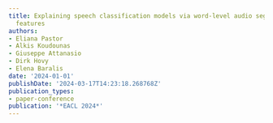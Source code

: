 ```yaml
---
title: Explaining speech classification models via word-level audio segments and paralinguistic
  features
authors:
- Eliana Pastor
- Alkis Koudounas
- Giuseppe Attanasio
- Dirk Hovy
- Elena Baralis
date: '2024-01-01'
publishDate: '2024-03-17T14:23:18.268768Z'
publication_types:
- paper-conference
publication: '*EACL 2024*'
---
```

